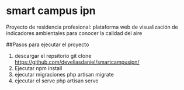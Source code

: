 # smart campus ipn
Proyecto de residencia profesional: plataforma web de visualización de indicadores ambientales para conocer la calidad del aire

##Pasos para ejecutar el proyecto
1. descargar el repsitorio 
git clone https://github.com/develiasdaniel/smartcampusipn/
2. Ejecutar 
npm install
3. ejecutar migraciones
php artisan migrate
4. ejecutar el serve
php artisan serve
